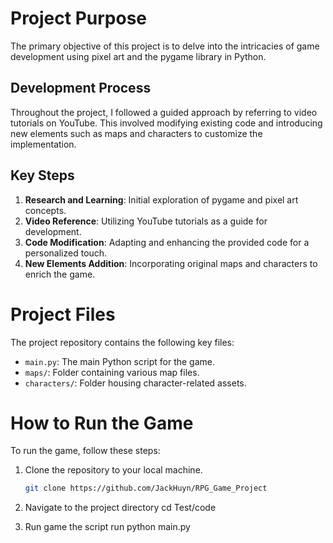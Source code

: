 # Project Purpose

The primary objective of this project is to delve into the intricacies of game development using pixel art and the pygame library in Python.

## Development Process

Throughout the project, I followed a guided approach by referring to video tutorials on YouTube. This involved modifying existing code and introducing new elements such as maps and characters to customize the implementation.

## Key Steps

1. **Research and Learning**: Initial exploration of pygame and pixel art concepts.
2. **Video Reference**: Utilizing YouTube tutorials as a guide for development.
3. **Code Modification**: Adapting and enhancing the provided code for a personalized touch.
4. **New Elements Addition**: Incorporating original maps and characters to enrich the game.

# Project Files

The project repository contains the following key files:

- `main.py`: The main Python script for the game.
- `maps/`: Folder containing various map files.
- `characters/`: Folder housing character-related assets.

# How to Run the Game

To run the game, follow these steps:

1. Clone the repository to your local machine.
   ```bash
   git clone https://github.com/JackHuyn/RPG_Game_Project

2.  Navigate to the project directory
    cd Test/code

3. Run game the script
    run python main.py
